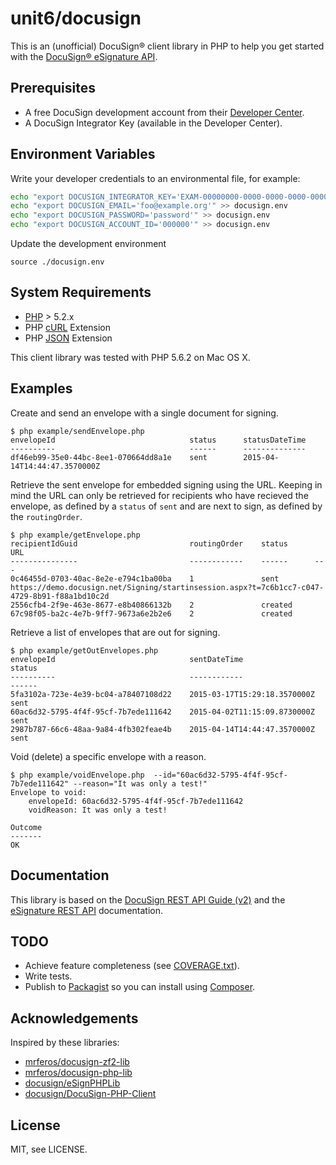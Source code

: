 # unit6/docusign

This is an (unofficial) DocuSign&reg; client library in PHP to help you get started with the [DocuSign&reg; eSignature API](https://www.docusign.com/developer-center/api-overview).


## Prerequisites

- A free DocuSign development account from their [Developer Center](https://www.docusign.com/developer-center).
- A DocuSign Integrator Key (available in the Developer Center).


## Environment Variables

Write your developer credentials to an environmental file, for example:

```bash
echo "export DOCUSIGN_INTEGRATOR_KEY='EXAM-00000000-0000-0000-0000-000000000000'" >> docusign.env
echo "export DOCUSIGN_EMAIL='foo@example.org'" >> docusign.env
echo "export DOCUSIGN_PASSWORD='password'" >> docusign.env
echo "export DOCUSIGN_ACCOUNT_ID='000000'" >> docusign.env
```

Update the development environment 
	
	source ./docusign.env

## System Requirements

- [PHP](http://www.php.net/) > 5.2.x
- PHP [cURL](http://www.php.net/curl) Extension
- PHP [JSON](http://www.php.net/json) Extension

This client library was tested with PHP 5.6.2 on Mac OS X.


## Examples

Create and send an envelope with a single document for signing.

```
$ php example/sendEnvelope.php
envelopeId                              status      statusDateTime
----------                              ------      --------------
df46eb99-35e0-44bc-8ee1-070664dd8a1e    sent        2015-04-14T14:44:47.3570000Z
```

Retrieve the sent envelope for embedded signing using the URL. Keeping in mind the URL can only be retrieved for recipients who have recieved the envelope, as defined by a `status` of `sent` and are next to sign, as defined by the `routingOrder`.

```
$ php example/getEnvelope.php
recipientIdGuid                         routingOrder    status      URL
---------------                         ------------    ------      ---
0c46455d-0703-40ac-8e2e-e794c1ba00ba    1               sent        https://demo.docusign.net/Signing/startinsession.aspx?t=7c6b1cc7-c047-4729-8b91-f88a1bd10c2d
2556cfb4-2f9e-463e-8677-e8b40866132b    2               created
67c98f05-ba2c-4e7b-9ff7-9673a6e2b2e6    2               created

```

Retrieve a list of envelopes that are out for signing.

```
$ php example/getOutEnvelopes.php
envelopeId                              sentDateTime                    status
----------                              ------------                    ------
5fa3102a-723e-4e39-bc04-a78407108d22    2015-03-17T15:29:18.3570000Z    sent
60ac6d32-5795-4f4f-95cf-7b7ede111642    2015-04-02T11:15:09.8730000Z    sent
2987b787-66c6-48aa-9a84-4fb302feae4b    2015-04-14T14:44:47.3570000Z    sent
```

Void (delete) a specific envelope with a reason.

```
$ php example/voidEnvelope.php  --id="60ac6d32-5795-4f4f-95cf-7b7ede111642" --reason="It was only a test!"
Envelope to void:
    envelopeId: 60ac6d32-5795-4f4f-95cf-7b7ede111642
    voidReason: It was only a test!

Outcome
-------
OK
```



## Documentation

This library is based on the [DocuSign REST API Guide (v2)](https://www.docusign.com/sites/default/files/REST_API_Guide_v2.pdf) and the
[eSignature REST API](https://docs.docusign.com/esign/) documentation.


## TODO

- Achieve feature completeness (see [COVERAGE.txt](./COVERAGE.txt)).
- Write tests.
- Publish to [Packagist](https://packagist.org/) so you can install using [Composer](https://getcomposer.org/).


## Acknowledgements

Inspired by these libraries:

- [mrferos/docusign-zf2-lib](https://github.com/mrferos/docusign-zf2-lib)
- [mrferos/docusign-php-lib](https://github.com/mrferos/docusign-php-lib)
- [docusign/eSignPHPLib](https://github.com/docusign/eSignPHPLib)
- [docusign/DocuSign-PHP-Client](https://github.com/docusign/DocuSign-PHP-Client)



## License

MIT, see LICENSE.


[2]: https://packagist.org/packages/unit6/docusign
[5]: https://github.com/mrferos/docusign-php-lib